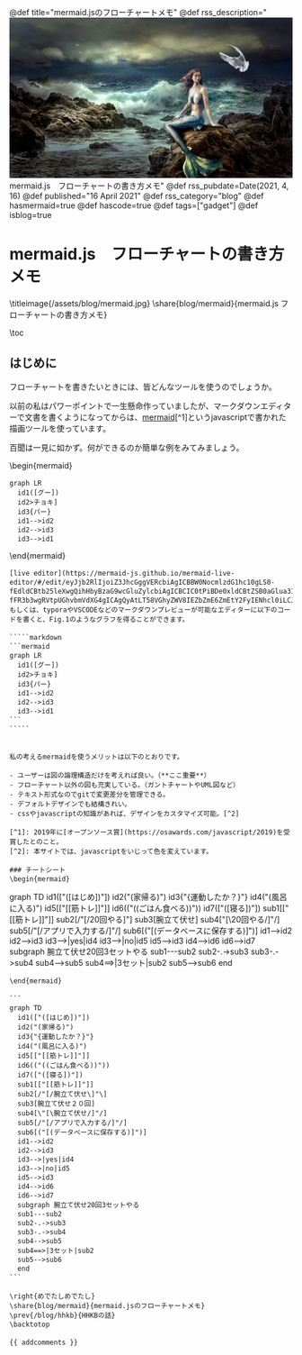 
@def title="mermaid.jsのフローチャートメモ"
@def rss_description="![titleimage](/assets/blog/mermaid.jpg)mermaid.js　フローチャートの書き方メモ"
@def rss_pubdate=Date(2021, 4, 16)
@def published="16 April 2021"
@def rss_category="blog"
@def hasmermaid=true
@def hascode=true
@def tags=["gadget"]
@def isblog=true

# mermaid.js　フローチャートの書き方メモ

\titleimage{/assets/blog/mermaid.jpg}
\share{blog/mermaid}{mermaid.js フローチャートの書き方メモ}


\toc
## はじめに
フローチャートを書きたいときには、皆どんなツールを使うのでしょうか。

以前の私はパワーポイントで一生懸命作っていましたが、マークダウンエディターで文書を書くようになってからは、[mermaid](https://mermaid-js.github.io/mermaid/#/)[^1]というjavascriptで書かれた描画ツールを使っています。

百聞は一見に如かず。何ができるのか簡単な例をみてみましょう。

\begin{mermaid}
~~~
graph LR
  id1([グー])
  id2>チョキ]
  id3{パー}
  id1-->id2
  id2-->id3
  id3-->id1
~~~
\end{mermaid}
~~~<p style="text-align:center">Fig.1 簡単なフローチャート</p>~~~
[live editor](https://mermaid-js.github.io/mermaid-live-editor/#/edit/eyJjb2RlIjoiZ3JhcGggVERcbiAgICBBW0NocmlzdG1hc10gLS0-fEdldCBtb25leXwgQihHbyBzaG9wcGluZylcbiAgICBCIC0tPiBDe0xldCBtZSB0aGlua31cbiAgICBDIC0tPnxPbmV8IERbTGFwdG9wXVxuICAgIEMgLS0-fFR3b3wgRVtpUGhvbmVdXG4gICAgQyAtLT58VGhyZWV8IEZbZmE6ZmEtY2FyIENhcl0iLCJtZXJtYWlkIjp7fSwidXBkYXRlRWRpdG9yIjpmYWxzZX0)もしくは、typoraやVSCODEなどのマークダウンプレビューが可能なエディターに以下のコードを書くと、Fig.1のようなグラフを得ることができます。

`````markdown
```mermaid
graph LR 
  id1([グー])
  id2>チョキ]
  id3{パー}
  id1-->id2
  id2-->id3
  id3-->id1
```
`````


私の考えるmermaidを使うメリットは以下のとおりです。

- ユーザーは図の論理構造だけを考えれば良い。（**ここ重要**）
- フローチャート以外の図も充実している。（ガントチャートやUML図など）
- テキスト形式なのでgitで変更差分を管理できる。
- デフォルトデザインでも結構きれい。
- cssやjavascriptの知識があれば、デザインをカスタマイズ可能。[^2]

[^1]: 2019年に[オープンソース賞](https://osawards.com/javascript/2019)を受賞したとのこと。
[^2]: 本サイトでは、javascriptをいじって色を変えています。

### チートシート
\begin{mermaid}
~~~
graph TD
  id1(["([はじめ])"])
  id2("(家帰る)")
  id3{"{運動したか？}"}
  id4("(風呂に入る)")
  id5[["[[筋トレ]]"]]
  id6(("((ごはん食べる))"))
  id7(["([寝る])"])
  sub1[["[[筋トレ]]"]]
  sub2[/"[/20回やる\]"\]
  sub3[腕立て伏せ]
  sub4[\"[\20回やる/]"/]
  sub5[/"[/アプリで入力する/]"/]
  sub6[("[(データベースに保存する)]")]
  id1-->id2
  id2-->id3
  id3-->|yes|id4
  id3-->|no|id5
  id5-->id3
  id4-->id6
  id6-->id7
  subgraph 腕立て伏せ20回3セットやる
  sub1---sub2
  sub2-.->sub3
  sub3-.->sub4
  sub4-->sub5
  sub4==>|3セット|sub2
  sub5-->sub6
  end
~~~
\end{mermaid}

```
graph TD
  id1(["([はじめ])"])
  id2("(家帰る)")
  id3{"{運動したか？}"}
  id4("(風呂に入る)")
  id5[["[[筋トレ]]"]]
  id6(("((ごはん食べる))"))
  id7(["([寝る])"])
  sub1[["[[筋トレ]]"]]
  sub2[/"[/腕立て伏せ\]"\]
  sub3[腕立て伏せ２０回]
  sub4[\"[\腕立て伏せ/]"/]
  sub5[/"[/アプリで入力する/]"/]
  sub6[("[(データベースに保存する)]")]
  id1-->id2
  id2-->id3
  id3-->|yes|id4
  id3-->|no|id5
  id5-->id3
  id4-->id6
  id6-->id7
  subgraph 腕立て伏せ20回3セットやる
  sub1---sub2
  sub2-.->sub3
  sub3-.->sub4
  sub4-->sub5
  sub4==>|3セット|sub2
  sub5-->sub6
  end
```

\right{めでたしめでたし}
\share{blog/mermaid}{mermaid.jsのフローチャートメモ}
\prev{/blog/hhkb}{HHKBの話}
\backtotop

{{ addcomments }}